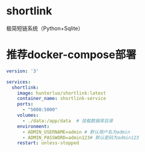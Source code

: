 # shortlink
极简短链系统（Python+Sqlite）

# 推荐docker-compose部署
```yaml
version: '3'

services:
  shortlink:
    image: hunterluo/shortlink:latest
    container_name: shortlink-service
    ports:
      - "5000:5000" 
    volumes:
      - ./data:/app/data  # 挂载数据库目录
    environment:
      - ADMIN_USERNAME=admin # 默认用户名为admin
      - ADMIN_PASSWORD=admin123# 默认密码为admin123
    restart: unless-stopped
```


